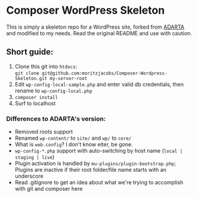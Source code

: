 # Composer WordPress Skeleton

This is simply a skeleton repo for a WordPress site, forked from [ADARTA](https://github.com/ADARTA/Composer-Wordpress-Skeleton/) and modified to my needs. Read the original README and use with caution.

## Short guide:
1. Clone this git into `htdocs`:  
`git clone git@github.com:moritzjacobs/Composer-Wordpress-Skeleton.git my-server-root`
2. Edit `wp-config-local-sample.php` and enter valid db credentials, then rename to `wp-config-local.php`
3. `composer install`
4. Surf to localhost

### Differences to ADARTA's version:

* Removed roots support
* Renamed `wp-content/` to `site/` and `wp/` to `core/`
* What is `web.config`? I don't know eiter, be gone.
* `wp-config-*.php` support with auto-switching by host name (`local | staging | live`)
* Plugin activation is handled by `mu-plugins/plugin-bootstrap.php`; Plugins are inactive if their root folder/file name starts with an underscore
* Read .gitignore to get an idea about what we're trying to accomplish with git and composer here